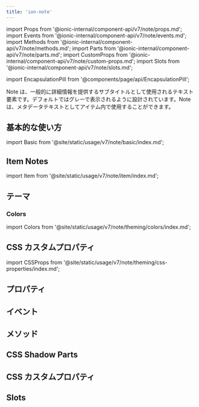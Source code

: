 ```yaml
---
title: 'ion-note'
---
```


import Props from '@ionic-internal/component-api/v7/note/props.md';
import Events from '@ionic-internal/component-api/v7/note/events.md';
import Methods from '@ionic-internal/component-api/v7/note/methods.md';
import Parts from '@ionic-internal/component-api/v7/note/parts.md';
import CustomProps from '@ionic-internal/component-api/v7/note/custom-props.md';
import Slots from '@ionic-internal/component-api/v7/note/slots.md';

<head>
  <title>ion-note: Note Text Elements for iOS and Android Ionic Apps</title>
  <meta
    name="description"
    content="ion-notesは、一般的に詳細な情報を提供するテキスト要素です。iOSおよびAndroidのIonicアプリでnotesをどのように使用し、どのようにスタイリングできるかをご紹介します。"
  />
</head>

import EncapsulationPill from '@components/page/api/EncapsulationPill';

<EncapsulationPill type="shadow" />

Note は、一般的に詳細情報を提供するサブタイトルとして使用されるテキスト要素です。デフォルトではグレーで表示されるように設計されています。Note は、メタデータテキストとしてアイテム内で使用することができます。

## 基本的な使い方

import Basic from '@site/static/usage/v7/note/basic/index.md';

<Basic />

## Item Notes

import Item from '@site/static/usage/v7/note/item/index.md';

<Item />

## テーマ

### Colors

import Colors from '@site/static/usage/v7/note/theming/colors/index.md';

<Colors />

## CSS カスタムプロパティ

import CSSProps from '@site/static/usage/v7/note/theming/css-properties/index.md';

<CSSProps />

## プロパティ

<Props />

## イベント

<Events />

## メソッド

<Methods />

## CSS Shadow Parts

<Parts />

## CSS カスタムプロパティ

<CustomProps />

## Slots

<Slots />
